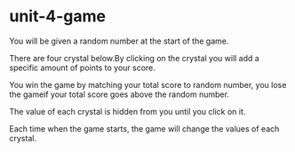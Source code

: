# unit-4-game
You will be given a random number at the start of the game.

There are four crystal below.By clicking on the crystal you will add a specific amount of points to your score.

You win the game by matching your total score to random number, you lose the gameif your total score goes above the random number.

The value of each crystal is hidden from you until you click on it.

Each time when the game starts, the game will change the values of each crystal.